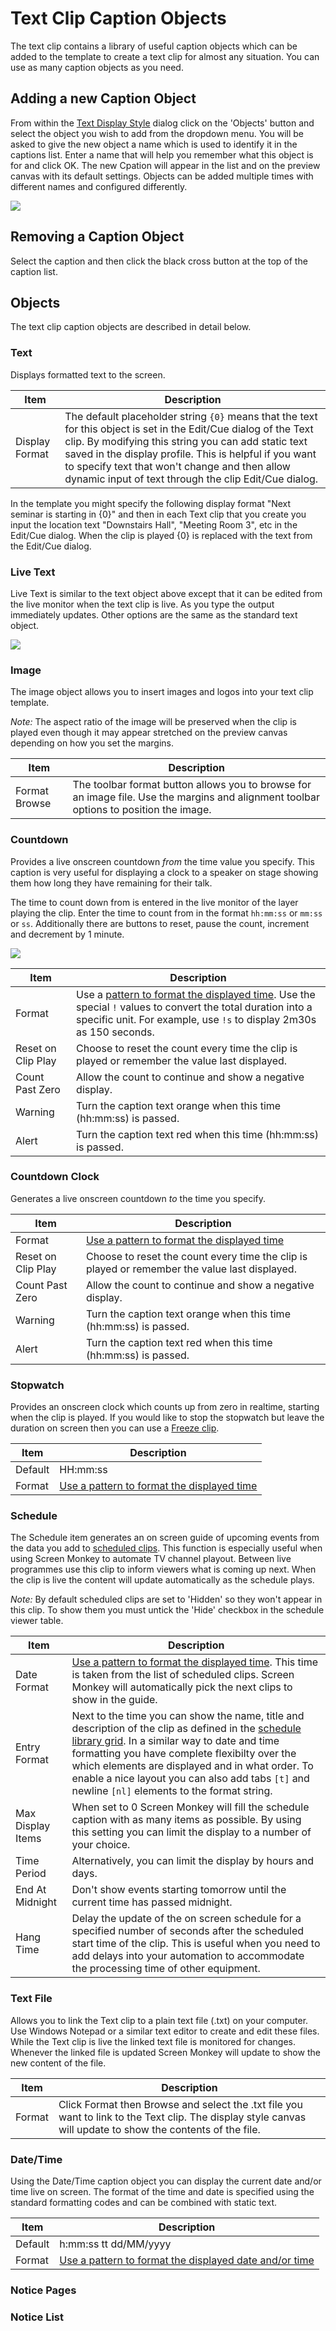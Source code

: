 # Text Clip Caption Objects

The text clip contains a library of useful caption objects which can be added to the template to create a text clip for almost any situation. You can use as many caption objects as you need. 

## Adding a new Caption Object
From within the [Text Display Style](TextDisplay.md) dialog click on the 'Objects' button and select the object you wish to add from the dropdown menu. You will be asked to give the new object a name which is used to identify it in the captions list. Enter a name that will help you remember what this object is for and click OK. The new Cpation will appear in the list and on the preview canvas with its default settings. Objects can be added multiple times with different names and configured differently. 

![](../../../images/clip-text-caption-new.png)

## Removing a Caption Object
Select the caption and then click the black cross button at the top of the caption list.

## Objects
The text clip caption objects are described in detail below.

### Text
Displays formatted text to the screen.

|Item|Description|
|-|-|
|Display Format|The default placeholder string `{0}` means that the text for this object is set in the Edit/Cue dialog of the Text clip. By modifying this string you can add static text saved in the display profile. This is helpful if you want to specify text that won't change and then allow dynamic input of text through the clip Edit/Cue dialog.|

In the template you might specify the following display format "Next seminar is starting in {0}" and then in each Text clip that you create you input the location text "Downstairs Hall", "Meeting Room 3", etc in the Edit/Cue dialog. When the clip is played {0} is replaced with the text from the Edit/Cue dialog.

### Live Text
Live Text is similar to the text object above except that it can be edited from the live monitor when the text clip is live. As you type the output immediately updates. Other options are the same as the standard text object.

![](../../../images/text-livetext.png)

### Image
The image object allows you to insert images and logos into your text clip template.

*Note:* The aspect ratio of the image will be preserved when the clip is played even though it may appear stretched on the preview canvas depending on how you set the margins.

|Item|Description|
|-|-|
|Format Browse|The toolbar format button allows you to browse for an image file. Use the margins and alignment toolbar options to position the image.|

### Countdown
Provides a live onscreen countdown *from* the time value you specify. This caption is very useful for displaying a clock to a speaker on stage showing them how long they have remaining for their talk. 

The time to count down from is entered in the live monitor of the layer playing the clip. Enter the time to count from in the format `hh:mm:ss` or `mm:ss` or `ss`. Additionally there are buttons to reset, pause the count, increment and decrement by 1 minute.

![](../../../images/text-countdown-preview.png)

|Item|Description|
|-|-|
|Format|Use a [pattern to format the displayed time](DateTime.md). Use the special `!` values to convert the total duration into a specific unit. For example, use `!s` to display 2m30s as 150 seconds.|
|Reset on Clip Play|Choose to reset the count every time the clip is played or remember the value last displayed.|
|Count Past Zero|Allow the count to continue and show a negative display.|
|Warning|Turn the caption text orange when this time (hh:mm:ss) is passed.|
|Alert|Turn the caption text red when this time (hh:mm:ss) is passed.|

### Countdown Clock
Generates a live onscreen countdown *to* the time you specify.

|Item|Description|
|-|-|
|Format|[Use a pattern to format the displayed time](DateTime.md)|
|Reset on Clip Play|Choose to reset the count every time the clip is played or remember the value last displayed.|
|Count Past Zero|Allow the count to continue and show a negative display.|
|Warning|Turn the caption text orange when this time (hh:mm:ss) is passed.|
|Alert|Turn the caption text red when this time (hh:mm:ss) is passed.|

### Stopwatch
Provides an onscreen clock which counts up from zero in realtime, starting when the clip is played. If you would like to stop the stopwatch but leave the duration on screen then you can use a [Freeze clip](../FreezeClip.md).

|Item|Description|
|-|-|
|Default|HH:mm:ss|
|Format|[Use a pattern to format the displayed time](DateTime.md)|

### Schedule
The Schedule item generates an on screen guide of upcoming events from the data you add to [scheduled clips](../../toolbar/schedule.md). This function is especially useful when using Screen Monkey to automate TV channel playout. Between live programmes use this clip to inform viewers what is coming up next. When the clip is live the content will update automatically as the schedule plays.

*Note:* By default scheduled clips are set to 'Hidden' so they won't appear in this clip. To show them you must untick the 'Hide' checkbox in the schedule viewer table.

|Item|Description|
|-|-|
|Date Format|[Use a pattern to format the displayed time](DateTime.md). This time is taken from the list of scheduled clips. Screen Monkey will automatically pick the next clips to show in the guide.|
|Entry Format|Next to the time you can show the name, title and description of the clip as defined in the [schedule library grid](../../toolbar/schedule.md). In a similar way to date and time formatting you have complete flexibilty over the which elements are displayed and in what order. To enable a nice layout you can also add tabs `[t]` and newline `[nl]` elements to the format string.|
|Max Display Items|When set to 0 Screen Monkey will fill the schedule caption with as many items as possible. By using this setting you can limit the display to a number of your choice.|
|Time Period|Alternatively, you can limit the display by hours and days.|
|End At Midnight|Don't show events starting tomorrow until the current time has passed midnight.|
|Hang Time|Delay the update of the on screen schedule for a specified number of seconds after the scheduled start time of the clip. This is useful when you need to add delays into your automation to accommodate the processing time of other equipment.|

### Text File
Allows you to link the Text clip to a plain text file (.txt) on your computer. Use Windows Notepad or a similar text editor to create and edit these files. While the Text clip is live the linked text file is monitored for changes. Whenever the linked file is updated Screen Monkey will update to show the new content of the file.

|Item|Description|
|-|-|
|Format|Click Format then Browse and select the .txt file you want to link to the Text clip. The display style canvas will update to show the contents of the file.|
 
### Date/Time
Using the Date/Time caption object you can display the current date and/or time live on screen. The format of the time and date is specified using the standard formatting codes and can be combined with static text. 

|Item|Description|
|-|-|
|Default|h:mm:ss tt dd/MM/yyyy|
|Format|[Use a pattern to format the displayed date and/or time](DateTime.md)|

### Notice Pages

### Notice List
